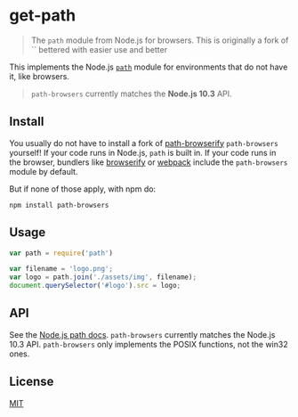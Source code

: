 # get-path 

> The `path` module from Node.js for browsers. This is originally a fork of `` bettered with easier use and better 

This implements the Node.js [`path`][path] module for environments that do not have it, like browsers.

> `path-browsers` currently matches the **Node.js 10.3** API.

## Install

You usually do not have to install a fork of [path-browserify](https://github.com/browserify/path-browserify) `path-browsers` yourself! If your code runs in Node.js, `path` is built in. If your code runs in the browser, bundlers like [browserify](https://github.com/browserify/browserify) or [webpack](https://github.com/webpack/webpack) include the `path-browsers` module by default.

But if none of those apply, with npm do:

```
npm install path-browsers
```

## Usage

```javascript
var path = require('path')

var filename = 'logo.png';
var logo = path.join('./assets/img', filename);
document.querySelector('#logo').src = logo;
```

## API

See the [Node.js path docs][path]. `path-browsers` currently matches the Node.js 10.3 API.
`path-browsers` only implements the POSIX functions, not the win32 ones.

## License

[MIT](./LICENSE)

[path]: https://nodejs.org/docs/v10.3.0/api/path.html
